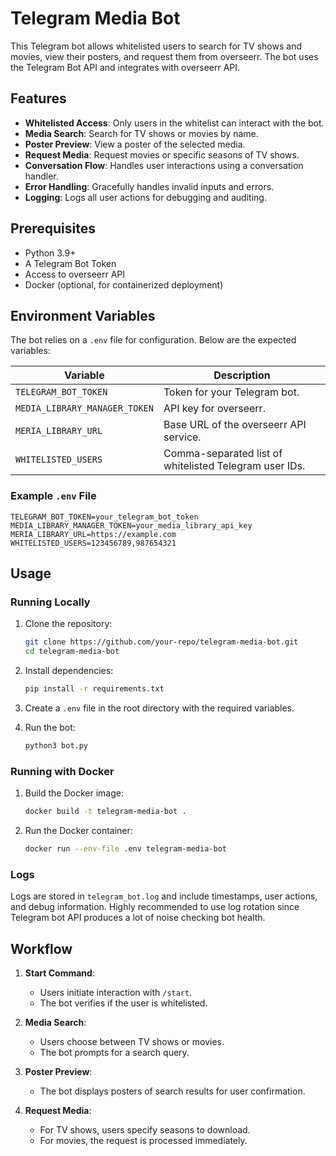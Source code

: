 # Telegram Media Bot

This Telegram bot allows whitelisted users to search for TV shows and movies, view their posters, and request them from overseerr. The bot uses the Telegram Bot API and integrates with overseerr API.

## Features

- **Whitelisted Access**: Only users in the whitelist can interact with the bot.
- **Media Search**: Search for TV shows or movies by name.
- **Poster Preview**: View a poster of the selected media.
- **Request Media**: Request movies or specific seasons of TV shows.
- **Conversation Flow**: Handles user interactions using a conversation handler.
- **Error Handling**: Gracefully handles invalid inputs and errors.
- **Logging**: Logs all user actions for debugging and auditing.

## Prerequisites

- Python 3.9+
- A Telegram Bot Token
- Access to overseerr API
- Docker (optional, for containerized deployment)

## Environment Variables

The bot relies on a `.env` file for configuration. Below are the expected variables:

| Variable                     | Description                                            |
|------------------------------|--------------------------------------------------------|
| `TELEGRAM_BOT_TOKEN`         | Token for your Telegram bot.                           |
| `MEDIA_LIBRARY_MANAGER_TOKEN`| API key for overseerr.                                 |
| `MERIA_LIBRARY_URL`          | Base URL of the overseerr API service.                 |
| `WHITELISTED_USERS`          | Comma-separated list of whitelisted Telegram user IDs. |

### Example `.env` File
```env
TELEGRAM_BOT_TOKEN=your_telegram_bot_token
MEDIA_LIBRARY_MANAGER_TOKEN=your_media_library_api_key
MERIA_LIBRARY_URL=https://example.com
WHITELISTED_USERS=123456789,987654321
```

## Usage

### Running Locally

1. Clone the repository:
   ```bash
   git clone https://github.com/your-repo/telegram-media-bot.git
   cd telegram-media-bot
   ```

2. Install dependencies:
   ```bash
   pip install -r requirements.txt
   ```

3. Create a `.env` file in the root directory with the required variables.

4. Run the bot:
   ```bash
   python3 bot.py
   ```

### Running with Docker

1. Build the Docker image:
   ```bash
   docker build -t telegram-media-bot .
   ```

2. Run the Docker container:
   ```bash
   docker run --env-file .env telegram-media-bot
   ```

### Logs

Logs are stored in `telegram_bot.log` and include timestamps, user actions, and debug information. Highly recommended to use log rotation since Telegram bot API produces a lot of noise checking bot health.

## Workflow

1. **Start Command**:
   - Users initiate interaction with `/start`.
   - The bot verifies if the user is whitelisted.

2. **Media Search**:
   - Users choose between TV shows or movies.
   - The bot prompts for a search query.

3. **Poster Preview**:
   - The bot displays posters of search results for user confirmation.

4. **Request Media**:
   - For TV shows, users specify seasons to download.
   - For movies, the request is processed immediately.
